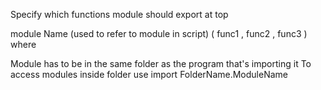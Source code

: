 Specify which functions module should export at top

module Name (used to refer to module in script)
    ( func1
    , func2
    , func3
    ) where

Module has to be in the same folder as the program that's importing it
To access modules inside folder use 
    import FolderName.ModuleName
